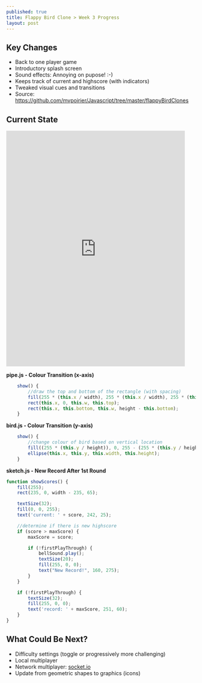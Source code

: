 ```yaml
---
published: true
title: Flappy Bird Clone > Week 3 Progress
layout: post
---
```

## Key Changes
- Back to one player game
- Introductory splash screen
- Sound effects: Annoying on pupose! :-)
- Keeps track of current and highscore (with indicators)
- Tweaked visual cues and transitions
- Source: https://github.com/mvpoirier/Javascript/tree/master/flappyBirdClones

## Current State
<!--Added additional pixels to width and height to remove iframe scrolling -->
<iframe 
width="475" height="625"
frameborder="0" 
src="https://raw.githack.com/mvpoirier/Javascript/master/flappyBirdClones/WEEK3/index.html">
</iframe>

**pipe.js - Colour Transition (x-axis)**
```javascript
    show() {
        //draw the top and bottom of the rectangle (with spacing)
        fill(255 * (this.x / width), 255 * (this.x / width), 255 * (this.x / width));
        rect(this.x, 0, this.w, this.top);
        rect(this.x, this.bottom, this.w, height - this.bottom);
    }
```

**bird.js - Colour Transition (y-axis)**
```javascript
    show() {
        //change colour of bird based on vertical location
        fill((255 * (this.y / height)), 0, 255 - (255 * (this.y / height)));
        ellipse(this.x, this.y, this.width, this.height);
    }
```

**sketch.js - New Record After 1st Round**
```javascript
function showScores() {
    fill(255);
    rect(235, 0, width - 235, 65);

    textSize(32);
    fill(0, 0, 255);
    text('current: ' + score, 242, 25);

    //determine if there is new highscore
    if (score > maxScore) {
        maxScore = score;

        if (!firstPlayThrough) {
            bellSound.play();
            textSize(20);
            fill(255, 0, 0);
            text("New Record!", 160, 275);
        }
    }

    if (!firstPlayThrough) {
        textSize(32);
        fill(255, 0, 0);
        text('record: ' + maxScore, 251, 60);
    }
}
```

## What Could Be Next?
- Difficulty settings (toggle or progressively more challenging)
- Local multiplayer
- Network multiplayer: [socket.io](https://socket.io/)
- Update from geometric shapes to graphics (icons)